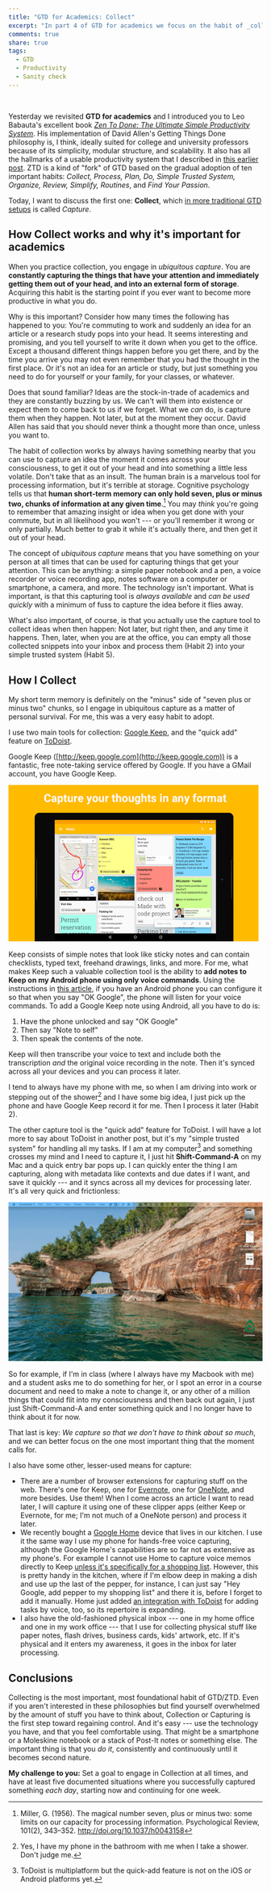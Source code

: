 ```yaml
---
title: "GTD for Academics: Collect"
excerpt: "In part 4 of GTD for academics we focus on the habit of _collection_ and _capture_ --- using simple tools to capture thoughts and ideas that we want to keep, before they get away."
comments: true
share: true
tags:
  - GTD
  - Productivity
  - Sanity check
---
```


<img src="{{ site.url }}{{ site.baseurl }}/assets/images/net.jpg" alt="" class="full">

Yesterday we revisited **GTD for academics** and I introduced you to Leo Babauta's excellent book [_Zen To Done: The Ultimate Simple Productivity System_](http://a.co/3rFmHa7). His implementation of David Allen's Getting Things Done philosophy is, I think, ideally suited for college and university professors because of its simplicity, modular structure, and scalability. It also has all the hallmarks of a usable productivity system that I described in [this earlier post](http://rtalbert.org/blog/2016/gtd-for-academics-engaging-system). ZTD is a kind of "fork" of GTD based on the gradual adoption of ten important habits: _Collect, Process, Plan, Do, Simple Trusted System, Organize, Review, Simplify, Routines_, and _Find Your Passion_.

Today, I want to discuss the first one: **Collect**, which [in more traditional GTD setups](http://gettingthingsdone.com/fivesteps/) is called _Capture_.

## How Collect works and why it's important for academics

When you practice collection, you engage in _ubiquitous capture_. You are **constantly capturing the things that have your attention and immediately getting them out of your head, and into an external form of storage**. Acquiring this habit is the starting point if you ever want to become more productive in what you do.

Why is this important? Consider how many times the following has happened to you: You're commuting to work and suddenly an idea for an article or a research study pops into your head. It seems interesting and promising, and you tell yourself to write it down when you get to the office. Except a thousand different things happen before you get there, and by the time you arrive you may not even remember that you had the thought in the first place. Or it's not an idea for an article or study, but just something you need to do for yourself or your family, for your classes, or whatever.

Does that sound familiar? Ideas are the stock-in-trade of academics and they are constantly buzzing by us. We can't will them into existence or expect them to come back to us if we forget. What we _can_ do, is capture them when they happen. Not later, but at the moment they occur. David Allen has said that you should never think a thought more than once, unless you want to.

The habit of collection works by always having something nearby that you can use to capture an idea the moment it comes across your consciousness, to get it out of your head and into something a little less volatile. Don't take that as an insult. The human brain is a marvelous tool for processing information, but it's terrible at storage. Cognitive psychology tells us that **human short-term memory can only hold seven, plus or minus two, chunks of information at any given time**.[^1] You may _think_ you're going to remember that amazing insight or idea when you get done with your commute, but in all likelihood you won't --- or you'll remember it wrong or only partially. Much better to grab it while it's actually there, and then get it out of your head.

The concept of _ubiquitous capture_ means that you have something on your person at all times that can be used for capturing things that get your attention. This can be anything: a simple paper notebook and a pen, a voice recorder or voice recording app, notes software on a computer or smartphone, a camera, and more. The technology isn't important. What is important, is that this capturing tool is _always available_ and _can be used quickly_ with a minimum of fuss to capture the idea before it flies away.

What's also important, of course, is that you actually use the capture tool to collect ideas when then happen: Not later, but right then, and any time it happens. Then, later, when you are at the office, you can empty all those collected snippets into your inbox and process them (Habit 2) into your simple trusted system (Habit 5).

[^1]: Miller, G. (1956). The magical number seven, plus or minus two: some limits on our capacity for processing information. Psychological Review, 101(2), 343–352. http://doi.org/10.1037/h0043158

## How I Collect

My short term memory is definitely on the "minus" side of "seven plus or minus two" chunks, so I engage in ubiquitous capture as a matter of personal survival. For me, this was a very easy habit to adopt.

I use two main tools for collection: [Google Keep](keep.google.com), and the "quick add" feature on [ToDoist](http://todoist.com).

Google Keep ([http://keep.google.com](http://keep.google.com)) is a fantastic, free note-taking service offered by Google. If you have a GMail account, you have Google Keep.

![](/assets/images/keep.png)

Keep consists of simple notes that look like sticky notes and can contain checklists, typed text, freehand drawings, links, and more. For me, what makes Keep such a valuable collection tool is the ability to **add notes to Keep on my Android phone using only voice commands**. Using the instructions in [this article](https://goo.gl/XOuo4a), if you have an Android phone you can configure it so that when you say "OK Google", the phone will listen for your voice commands. To add a Google Keep note using Android, all you have to do is:

1. Have the phone unlocked and say "OK Google"
2. Then say "Note to self"
3. Then speak the contents of the note.

Keep will then transcribe your voice to text and include both the transcription _and_ the original voice recording in the note. Then it's synced across all your devices and you can process it later.

I tend to always have my phone with me, so when I am driving into work or stepping out of the shower[^2] and I have some big idea, I just pick up the phone and have Google Keep record it for me. Then I process it later (Habit 2). 

The other capture tool is the "quick add" feature for ToDoist. I will have a lot more to say about ToDoist in another post, but it's my "simple trusted system" for handling all my tasks. If I am at my computer[^3] and something crosses my mind and I need to capture it, I just hit **Shift-Command-A** on my Mac and a quick entry bar pops up. I can quickly enter the thing I am capturing, along with metadata like contexts and due dates if I want, and save it quickly --- and it syncs across all my devices for processing later. It's all very quick and frictionless:

![Using ToDoist quick add](/assets/images/quickadd.gif)

So for example, if I'm in class (where I always have my Macbook with me) and a student asks me to do something for her, or I spot an error in a course document and need to make a note to change it, or any other of a million things that could flit into my consciousness and then back out again, I just just Shift-Command-A and enter something quick and I no longer have to think about it for now.

That last is key: _We capture so that we don't have to think about so much_, and we can better focus on the one most important thing that the moment calls for.

I also have some other, lesser-used means for capture:

+ There are a number of browser extensions for capturing stuff on the web. There's one for Keep, one for [Evernote](http://www.evernote.com), one for [OneNote](https://www.onenote.com/), and more besides. Use them! When I come across an article I want to read later, I will capture it using one of these clipper apps (either Keep or Evernote, for me; I'm not much of a OneNote person) and process it later.
+ We recently bought a [Google Home](https://madeby.google.com/home/) device that lives in our kitchen. I use it the same way I use my phone for hands-free voice capturing, although the Google Home's capabilities are so far not as extensive as my phone's. For example I cannot use Home to capture voice memos directly to Keep [unless it's specifically for a shopping list](https://support.google.com/googlehome/answer/7029190?hl=en). However, this is pretty handy in the kitchen, where if I'm elbow deep in making a dish and use up the last of the pepper, for instance, I can just say "Hey Google, add pepper to my shopping list" and there it is, before I forget to add it manually. Home just added [an integration with ToDoist](https://support.todoist.com/hc/en-us/articles/115000056165-How-can-I-use-Todoist-with-Google-Assistant-) for adding tasks by voice, too, so its repertoire is expanding.
+ I also have the old-fashioned physical inbox --- one in my home office and one in my work office --- that I use for collecting physical stuff like paper notes, flash drives, business cards, kids' artwork, etc. If it's physical and it enters my awareness, it goes in the inbox for later processing.

[^2]: Yes, I have my phone in the bathroom with me when I take a shower. Don't judge me.

[^3]: ToDoist is multiplatform but the quick-add feature is not on the iOS or Android platforms yet.

## Conclusions

Collecting is the most important, most foundational habit of GTD/ZTD. Even if you aren't interested in these philosophies but find yourself overwhelmed by the amount of stuff you have to think about, Collection or Capturing is the first step toward regaining control. And it's easy --- use the technology you have, and that you feel comfortable using. That might be a smartphone or a Moleskine notebook or a stack of Post-It notes or something else. The important thing is that you _do it_, consistently and continuously until it becomes second nature.

**My challenge to you:** Set a goal to engage in Collection at all times, and have at least five documented situations where you successfully captured something _each day_, starting now and continuing for one week.
